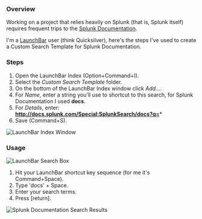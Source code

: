 ### Overview

Working on a project that relies heavily on Splunk (that is, Splunk itself)
requires frequent trips to the [Splunk Documentation](http://docs.splunk.com).

I'm a [LaunchBar](http://www.obdev.at/products/launchbar/index.html) user
(think Quicksilver), here's the steps I've used to create a Custom Search
Template for Splunk Documentation.


### Steps

1. Open the LaunchBar Index (Option+Command+I).
2. Select the *Custom Search Template* folder.
3. On the bottom of the LaunchBar Index window click *Add...*.
4. For *Name*, enter a string you'll use to shortcut to this search, for
   Splunk Documentation I used **docs**.
4. For *Details*, enter: **http://docs.splunk.com/Special:SplunkSearch/docs?q=***
5. Save (Command+S).

![LaunchBar Index Window](http://dl.dropbox.com/u/4036736/Screenshots/2b88.png)


### Usage

![LaunchBar Search Box](http://dl.dropbox.com/u/4036736/Screenshots/-r49.png)

1. Hit your LaunchBar shortcut key sequence (for me it's Command+Space).
2. Type 'docs' + Space.
3. Enter your search terms.
4. Press [return].

![Splunk Documentation Search Results](http://dl.dropbox.com/u/4036736/Screenshots/mbfi.png)
